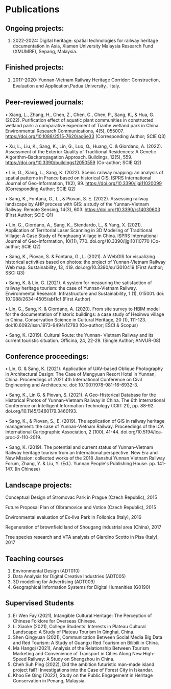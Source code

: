 # Publications

## Ongoing projects:

1. 2022-2024: Digital heritage: spatial technologies for railway heritage documentation in Asia, Xiamen University Malaysia Research Fund (XMUMRF), Sepang, Malaysia.

## Finished projects:

1. 2017-2020: Yunnan-Vietnam Railway Heritage Corridor: Construction, Evaluation and Application,Padua University，Italy.


## Peer-reviewed journals:

•	Xiang, L., Zhang, H., Chen, Z., Chen, C., Chen, P., Sang, K., & Hua, G. (2022). Purification effect of aquatic plant communities in constructed wetland park: a comparative experiment of Tianhe wetland park in China. Environmental Research Communications, 4(5), 055007. https://doi.org/10.1088/2515-7620/ac6e33 (Corresponding Author; SCIE Q3)

•	Xu, L., Liu, K., Sang, K., Lin, G., Luo, Q., Huang, C. & Giordano, A. (2022). Assessment of the Exterior Quality of Traditional Residences: A Genetic Algorithm–Backpropagation Approach. Buildings, 12(5), 559. https://doi.org/10.3390/buildings12050559 (Co-author; SCIE Q2)

•	Lin, G., Xiang, L., Sang, K. (2022). Scenic railway mapping: an analysis of spatial patterns in France based on historical GIS. ISPRS International Journal of Geo-Information, 11(2), 99. https://doi.org/10.3390/ijgi11020099 (Corresponding Author; SCIE Q2)

•	Sang, K., Fontana, G., L., & Piovan, S. E. (2022). Assessing railway landscape by AHP process with GIS: a study of the Yunnan-Vietnam Railway. Remote Sensing, 14(3), 603. https://doi.org/10.3390/rs14030603 (First Author; SCIE-Q1)

•	Lin, G., Giordano, A., Sang, K., Stendardo, L., & Yang, X. (2021). Application of Territorial Laser Scanning in 3D Modeling of Traditional Village: A Case Study of Fenghuang Village in China. ISPRS International Journal of Geo-Information, 10(11), 770. doi.org/10.3390/ijgi10110770 (Co-author; SCIE Q2)

•	Sang, K., Piovan, S. & Fontana, G., L. (2021). A WebGIS for visualizing historical activities based on photos: the project of Yunnan-Vietnam Railway Web map. Sustainability, 13, 419. doi.org/10.3390/su13010419 (First Author; SSCI Q3)

•	Sang, K. & Lin, G. (2021). A system for measuring the satisfaction of railway heritage tourism: the case of Yunnan-Vietnam Railway. Environmental Research: Infrastructure and Sustainability, 1 (1), 015001. doi: 10.1088/2634-4505/abf1cf (First Author)

•	Lin, G., Sang, K. & Giordano, A. (2020). From site survey to HBIM model for the documentation of historic buildings: a case study of Hexinwu village in China. Conservation Science in Cultural Heritage, 20 (1), 111-123.  doi:10.6092/issn.1973-9494/12793 (Co-author; ESCI & Scopus)

•	Sang, K. (2019). Cultural Route: the Yunnan- Vietnam Railway and its current touristic situation. Officina, 24, 22-29. (Single Author; ANVUR-08)


## Conference proceedings:
•	Lin, G. & Sang, K. (2021). Application of UAV-based Oblique Photography in Architectural Design: The Case of Mengyuan Resort Hotel in Yunnan, China.  Proceedings of 2021 4th International Conference on Civil Engineering and Architecture. doi: 10.1007/978-981-16-6932-3.

•	Sang, K., Lin G. & Piovan, S. (2021). A Geo-Historical Database for the Historical Photos of Yunnan-Vietnam Railway in China. The 6th International Conference on Intelligent Information Technology (ICIIT 21), pp. 88-92. doi.org/10.1145/3460179.3460193.

•	Sang, K., & Piovan, S., E. (2019). The application of GIS in railway heritage management: the case of Yunnan-Vietnam Railway. Proceedings of the ICA International Cartographic Association, 2 (100), 41-44.  doi.org/10.5194/ica-proc-2-110-2019.

•	Sang, K. (2019). The potential and current status of Yunnan-Vietnam Railway heritage tourism from an International perspective. New Era and New Mission: collected works of the 2018 Jianshui Yunnan Vietnam Railway Forum, Zhang, Y. & Liu, Y. (Ed.). Yunnan People's Publishing House. pp. 141-147. (In Chinese)



## Landscape projects:

Conceptual Design of Stromovac Park in Prague (Czech Republic), 2015

Future Proposal Plan of Olbramovice and Votice (Czech Republic), 2015

Environmental evaluation of Ex-Ilva Park in Follonica (Italy), 2016

Regeneration of brownfield land of Shougang industrial area (China), 2017

Tree species research and VTA analysis of Giardino Scotto in Pisa (Italy), 2017


## Teaching courses
1. Environmental Design (ADT010)
2. Data Analysis for Digital Creative Industries (ADT005)
3. 3D modelling for Advertising (ADT009)
4. Geographical Information Systems for Digital Humanities (G0190)

## Supervised Students
1. Er Wen Fay (2021), Intangible Cultural Heritage: The Perception of Chinese Folklore for Overseas Chinese.
2. Li Xiaoke (2021), College Students' Interests in Plateau Cultural Landscape: A Study of Plateau Tourism In Qinghai, China.
3. Shen Qingyuan (2021), Communication Between Social Media Big Data and Red Tourism: A Study of Guangxi Red Tourism on Bilibili in China.
4. Ma Hangqi (2021), Analysis of the Relationship Between Tourism Marketing and Convenience of Transport in Cities Along New High-Speed Railway: A Study on Shengzhou in China.
5. Cheh Suh Ping (2022), Did the ambition futuristic man-made island project fail?: Investigations into the Case of Forest City in Iskandar.
6. Khoo Ee Qing (2022), Study on the Public Engagement in Heritage Conservation in Penang, Malaysia.
